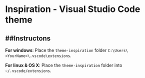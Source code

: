 # Inspiration - Visual Studio Code theme

##Instructons
---
**For windows**:
Place the `theme-inspiration` folder `C:\Users\<YourName>\.vscode\extensions`.

**For linux & OS X**:
Place the `theme-inspiration` folder into `~/.vscode/extensions`.